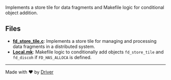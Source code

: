 <!--------------------------------------------------------------------------------->
<!-- IMPORTANT: This file is auto-generated by Driver (https://driver.ai). -------->
<!-- Manual edits may be overwritten on future commits. --------------------------->
<!--------------------------------------------------------------------------------->

Implements a store tile for data fragments and Makefile logic for conditional object addition.


## Files
- **[fd_store_tile.c](fd_store_tile.c.md)**: Implements a store tile for managing and processing data fragments in a distributed system.
- **[Local.mk](Local.mk.md)**: Makefile logic to conditionally add objects `fd_store_tile` and `fd_discoh` if `FD_HAS_ALLOCA` is defined.

---
Made with ❤️ by [Driver](https://www.driver.ai/)